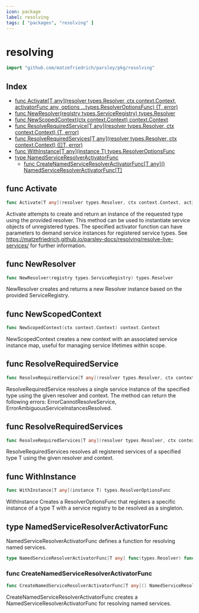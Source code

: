 ```yaml
---
icon: package
label: resolving
tags: [ "packages", "resolving" ]
---
```

# resolving

```go
import "github.com/matzefriedrich/parsley/pkg/resolving"
```

## Index

- [func Activate\[T any\]\(resolver types.Resolver, ctx context.Context, activatorFunc any, options ...types.ResolverOptionsFunc\) \(T, error\)](<#Activate>)
- [func NewResolver\(registry types.ServiceRegistry\) types.Resolver](<#NewResolver>)
- [func NewScopedContext\(ctx context.Context\) context.Context](<#NewScopedContext>)
- [func ResolveRequiredService\[T any\]\(resolver types.Resolver, ctx context.Context\) \(T, error\)](<#ResolveRequiredService>)
- [func ResolveRequiredServices\[T any\]\(resolver types.Resolver, ctx context.Context\) \(\[\]T, error\)](<#ResolveRequiredServices>)
- [func WithInstance\[T any\]\(instance T\) types.ResolverOptionsFunc](<#WithInstance>)
- [type NamedServiceResolverActivatorFunc](<#NamedServiceResolverActivatorFunc>)
  - [func CreateNamedServiceResolverActivatorFunc\[T any\]\(\) NamedServiceResolverActivatorFunc\[T\]](<#CreateNamedServiceResolverActivatorFunc>)


<a name="Activate"></a>
## func Activate

```go
func Activate[T any](resolver types.Resolver, ctx context.Context, activatorFunc any, options ...types.ResolverOptionsFunc) (T, error)
```

Activate attempts to create and return an instance of the requested type using the provided resolver. This method can be used to instantiate service objects of unregistered types. The specified activator function can have parameters to demand service instances for registered service types. See https://matzefriedrich.github.io/parsley-docs/resolving/resolve-live-services/ for further information.

<a name="NewResolver"></a>
## func NewResolver

```go
func NewResolver(registry types.ServiceRegistry) types.Resolver
```

NewResolver creates and returns a new Resolver instance based on the provided ServiceRegistry.

<a name="NewScopedContext"></a>
## func NewScopedContext

```go
func NewScopedContext(ctx context.Context) context.Context
```

NewScopedContext creates a new context with an associated service instance map, useful for managing service lifetimes within scope.

<a name="ResolveRequiredService"></a>
## func ResolveRequiredService

```go
func ResolveRequiredService[T any](resolver types.Resolver, ctx context.Context) (T, error)
```

ResolveRequiredService resolves a single service instance of the specified type using the given resolver and context. The method can return the following errors: ErrorCannotResolveService, ErrorAmbiguousServiceInstancesResolved.

<a name="ResolveRequiredServices"></a>
## func ResolveRequiredServices

```go
func ResolveRequiredServices[T any](resolver types.Resolver, ctx context.Context) ([]T, error)
```

ResolveRequiredServices resolves all registered services of a specified type T using the given resolver and context.

<a name="WithInstance"></a>
## func WithInstance

```go
func WithInstance[T any](instance T) types.ResolverOptionsFunc
```

WithInstance Creates a ResolverOptionsFunc that registers a specific instance of a type T with a service registry to be resolved as a singleton.

<a name="NamedServiceResolverActivatorFunc"></a>
## type NamedServiceResolverActivatorFunc

NamedServiceResolverActivatorFunc defines a function for resolving named services.

```go
type NamedServiceResolverActivatorFunc[T any] func(types.Resolver) func(string) (T, error)
```

<a name="CreateNamedServiceResolverActivatorFunc"></a>
### func CreateNamedServiceResolverActivatorFunc

```go
func CreateNamedServiceResolverActivatorFunc[T any]() NamedServiceResolverActivatorFunc[T]
```

CreateNamedServiceResolverActivatorFunc creates a NamedServiceResolverActivatorFunc for resolving named services.

